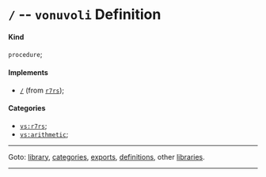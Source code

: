 

<a id='definition__vonuvoli__ZZZZ__2f'></a>

# `/` -- `vonuvoli` Definition


<a id='definition__vonuvoli__ZZZZ__2f__kind'></a>

#### Kind

`procedure`;


<a id='definition__vonuvoli__ZZZZ__2f__implements'></a>

#### Implements

 * [`/`](../../r7rs/definitions/ZZZZ__2f.md#definition__r7rs__ZZZZ__2f) (from [`r7rs`](../../r7rs/_index.md#library__r7rs));


<a id='definition__vonuvoli__ZZZZ__2f__categories'></a>

#### Categories

 * [`vs:r7rs`](../../vonuvoli/categories/vs_3a_r7rs.md#category__vonuvoli__vs_3a_r7rs);
 * [`vs:arithmetic`](../../vonuvoli/categories/vs_3a_arithmetic.md#category__vonuvoli__vs_3a_arithmetic);

----

Goto: [library](../../vonuvoli/_index.md#library__vonuvoli), [categories](../../vonuvoli/categories/_index.md#toc__vonuvoli__categories), [exports](../../vonuvoli/exports/_index.md#toc__vonuvoli__exports), [definitions](../../vonuvoli/definitions/_index.md#toc__vonuvoli__definitions), other [libraries](../../_libraries.md#toc__libraries).

----

